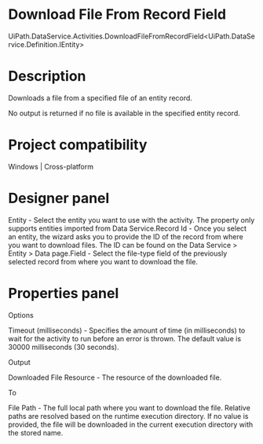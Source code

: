 ﻿# Download File From Record Field

UiPath.DataService.Activities.DownloadFileFromRecordField<UiPath.DataService.Definition.IEntity>

# Description

Downloads a file from a specified file of an entity record.

No output is returned if no file is available in the specified entity record.

# Project compatibility

Windows | Cross-platform

# Designer panel

Entity - Select the entity you want to use with the activity. The property only supports entities imported from Data Service.Record Id - Once you select an entity, the wizard asks you to provide the ID of the record from where you want to download files. The ID can be found on the Data Service > Entity > Data page.Field - Select the file-type field of the previously selected record from where you want to download the file.

# Properties panel

Options

Timeout (milliseconds) - Specifies the amount of time (in milliseconds) to wait for the activity to run before an error is thrown. The default value is 30000 milliseconds (30 seconds).

Output

Downloaded File Resource - The resource of the downloaded file.

To

File Path - The full local path where you want to download the file. Relative paths are resolved based on the runtime execution directory. If no value is provided, the file will be downloaded in the current execution directory with the stored name.
